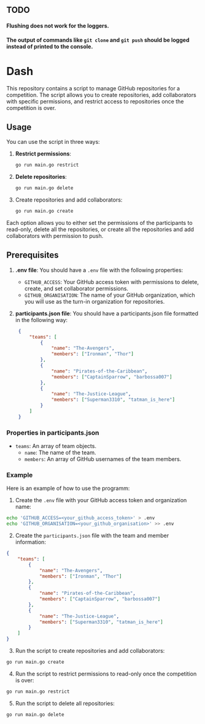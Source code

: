 ## TODO

#### Flushing does not work for the loggers.

#### The output of commands like `git clone` and `git push` should be logged instead of printed to the console.

# Dash

This repository contains a script to manage GitHub repositories for a competition. The script allows you to create repositories, add collaborators with specific permissions, and restrict access to repositories once the competition is over.

## Usage

You can use the script in three ways:

1. **Restrict permissions**:
   ```sh
   go run main.go restrict
   ```
2. **Delete repositories**:
   ```sh
   go run main.go delete
   ```
3. Create repositories and add collaborators:
   ```sh
   go run main.go create
   ```

Each option allows you to either set the permissions of the participants to read-only, delete all the repositories, or create all the repositories and add collaborators with permission to push.

## Prerequisites

1. **.env file**: You should have a `.env` file with the following properties:
   - `GITHUB_ACCESS`: Your GitHub access token with permissions to delete, create, and set collaborator permissions.
   - `GITHUB_ORGANISATION`: The name of your GitHub organization, which you will use as the turn-in organization for repositories.

2. **participants.json file**: You should have a participants.json file formatted in the following way:
   ```json
    {
        "teams": [
            {
                "name": "The-Avengers",
                "members": ["Ironman", "Thor"]
            },
            {
                "name": "Pirates-of-the-Caribbean",
                "members": ["CaptainSparrow", "barbossa007"]
            },
            {
                "name": "The-Justice-League",
                "members": ["Superman3310", "tatman_is_here"]
            }
        ]
    }
   ```

### Properties in participants.json
   - `teams`: An array of team objects.
      - `name`: The name of the team.
      - `members`: An array of GitHub usernames of the team members.

### Example

Here is an example of how to use the programm:
1. Create the `.env` file with your GitHub access token and organization name:
```sh
echo 'GITHUB_ACCESS=<your_github_access_token>' > .env
echo 'GITHUB_ORGANISATION=<your_github_organisation>' >> .env
```

2. Create the `participants.json` file with the team and member information:
```json
{
    "teams": [
        {
            "name": "The-Avengers",
            "members": ["Ironman", "Thor"]
        },
        {
            "name": "Pirates-of-the-Caribbean",
            "members": ["CaptainSparrow", "barbossa007"]
        },
        {
            "name": "The-Justice-League",
            "members": ["Superman3310", "tatman_is_here"]
        }
    ]
}
```

3. Run the script to create repositories and add collaborators:
```sh
go run main.go create
```

4. Run the script to restrict permissions to read-only once the competition is over:
```sh
go run main.go restrict
```

5. Run the script to delete all repositories:
```sh
go run main.go delete
```
